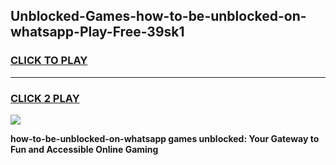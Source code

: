 
## Unblocked-Games-how-to-be-unblocked-on-whatsapp-Play-Free-39sk1
<h3>
<a href="https://premium76.site?title=how-to-be-unblocked-on-whatsapp&ref=10A">CLICK TO PLAY</a></h3>
<hr>

<h3>
<a href="https://premium76.site?title=how-to-be-unblocked-on-whatsapp&ref=10A">CLICK 2 PLAY</a>
  
</h3>

<a href="https://premium76.site?title=how-to-be-unblocked-on-whatsapp&ref=10A"><img src="https://clearcache.store/games.png"></a>


**how-to-be-unblocked-on-whatsapp games unblocked: Your Gateway to Fun and Accessible Online Gaming**

